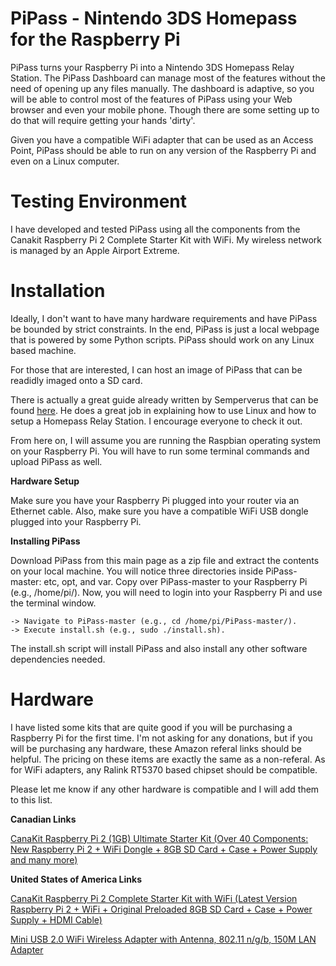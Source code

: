 # PiPass - Nintendo 3DS Homepass for the Raspberry Pi
PiPass turns your Raspberry Pi into a Nintendo 3DS Homepass Relay Station. The PiPass Dashboard can manage most of the features without the need of opening up any files manually. The dashboard is adaptive, so you will be able to control most of the features of PiPass using your Web browser and even your mobile phone. Though there are some setting up to do that will require getting your hands 'dirty'.

Given you have a compatible WiFi adapter that can be used as an Access Point, PiPass should be able to run on any version of the Raspberry Pi and even on a Linux computer.

# Testing Environment
I have developed and tested PiPass using all the components from the Canakit Raspberry Pi 2 Complete Starter Kit with WiFi. My wireless network is managed by an Apple Airport Extreme.

# Installation
Ideally, I don't want to have many hardware requirements and have PiPass be bounded by strict constraints. In the end, PiPass is just a local webpage that is powered by some Python scripts. PiPass should work on any Linux based machine.

For those that are interested, I can host an image of PiPass that can be readidly imaged onto a SD card.

There is actually a great guide already written by Semperverus that can be found <a href="https://docs.google.com/document/d/1EvmIwTIjPva5MHSFEIN0qsHtRmdRRiX3WNHu_ThxnOs/edit" target="_blank">here</a>. He does a great job in explaining how to use Linux and how to setup a Homepass Relay Station. I encourage everyone to check it out.

From here on, I will assume you are running the Raspbian operating system on your Raspberry Pi. You will have to run some terminal commands and upload PiPass as well.

<b>Hardware Setup</b>

Make sure you have your Raspberry Pi plugged into your router via an Ethernet cable. Also, make sure you have a compatible WiFi USB dongle plugged into your Raspberry Pi.

<b>Installing PiPass</b>

Download PiPass from this main page as a zip file and extract the contents on your local machine. You will notice three directories inside PiPass-master: etc, opt, and var. Copy over PiPass-master to your Raspberry Pi (e.g., /home/pi/). Now, you will need to login into your Raspberry Pi and use the terminal window.

    -> Navigate to PiPass-master (e.g., cd /home/pi/PiPass-master/).
    -> Execute install.sh (e.g., sudo ./install.sh).
    
The install.sh script will install PiPass and also install any other software dependencies needed.

# Hardware
I have listed some kits that are quite good if you will be purchasing a Raspberry Pi for the first time. I'm not asking for any donations, but if you will be purchasing any hardware, these Amazon referal links should be helpful. The pricing on these items are exactly the same as a non-referal. As for WiFi adapters, any Ralink RT5370 based chipset should be compatible.

Please let me know if any other hardware is compatible and I will add them to this list.

<b>Canadian Links</b>

<a href="http://www.amazon.ca/gp/product/B00GWTNYJW/ref=as_li_ss_tl?ie=UTF8&camp=15121&creative=390961&creativeASIN=B00GWTNYJW&linkCode=as2&tag=matthew084-20">CanaKit Raspberry Pi 2 (1GB) Ultimate Starter Kit (Over 40 Components: New Raspberry Pi 2 + WiFi Dongle + 8GB SD Card + Case + Power Supply and many more)</a><img src="http://ir-ca.amazon-adsystem.com/e/ir?t=matthew084-20&l=as2&o=15&a=B00GWTNYJW" width="1" height="1" border="0" alt="" style="border:none !important; margin:0px !important;" />

<b>United States of America Links</b>

<a href="http://www.amazon.com/gp/product/B008XVAVAW/ref=as_li_tl?ie=UTF8&camp=1789&creative=390957&creativeASIN=B008XVAVAW&linkCode=as2&tag=matthew08b-20&linkId=IN557BBG3PJEAU7M">CanaKit Raspberry Pi 2 Complete Starter Kit with WiFi (Latest Version Raspberry Pi 2 + WiFi + Original Preloaded 8GB SD Card + Case + Power Supply + HDMI Cable)</a><img src="http://ir-na.amazon-adsystem.com/e/ir?t=matthew08b-20&l=as2&o=1&a=B008XVAVAW" width="1" height="1" border="0" alt="" style="border:none !important; margin:0px !important;" />

<a href="http://www.amazon.com/gp/product/B008OF9Z54/ref=as_li_tl?ie=UTF8&camp=1789&creative=390957&creativeASIN=B008OF9Z54&linkCode=as2&tag=matthew08b-20&linkId=B56OIMZL6L43DVYE">Mini USB 2.0 WiFi Wireless Adapter with Antenna, 802.11 n/g/b, 150M LAN Adapter</a><img src="http://ir-na.amazon-adsystem.com/e/ir?t=matthew08b-20&l=as2&o=1&a=B008OF9Z54" width="1" height="1" border="0" alt="" style="border:none !important; margin:0px !important;" />
